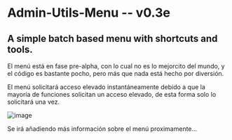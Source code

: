 # Admin-Utils-Menu -- v0.3e
## A simple batch based menu with shortcuts and tools.

El menú está en fase pre-alpha, con lo cual no es lo mejorcito del mundo, y el código es bastante pocho, pero más que nada está hecho por diversión.

El menú solicitará acceso elevado instantáneamente debido a que la mayoría de funciones solicitan un acceso elevado, de esta forma solo lo solicitará una vez.

![image](https://user-images.githubusercontent.com/50298335/216190755-840a313a-454a-41d0-9f30-1424c53ca167.png)

Se irá añadiendo más información sobre el menú proximamente...
